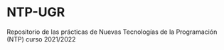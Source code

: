 # NTP-UGR
Repositorio de las prácticas de Nuevas Tecnologías de la Programación (NTP) curso 2021/2022
